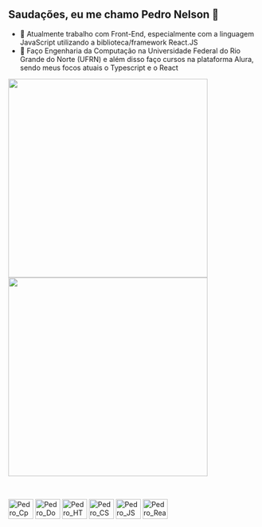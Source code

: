 ## Saudações, eu me chamo Pedro Nelson 👋

- 🔭 Atualmente trabalho com Front-End, especialmente com a linguagem JavaScript utilizando a biblioteca/framework React.JS
- 🌱 Faço Engenharia da Computação na Universidade Federal do Rio Grande do Norte (UFRN) e além disso faço cursos na plataforma Alura, sendo meus focos atuais o Typescript e o React

<div>
  <a href="https://github.com/PedronSol/github-readme-stats">
    <img height="400px" width="400px" align="center" src="https://github-readme-stats.vercel.app/api?username=PedronSol&show_icons=true&theme=merko&hide_title=true&rank_icon=github&include_all_commits=true" />
  </a>
  <a href="https://github.com/PedronSol/github-readme-stats">
    <img height="400px" width="400px" align="center" src="https://github-readme-stats.vercel.app/api/top-langs/?username=PedronSol&theme=merko&langs_count=8&layout=donut" />
  </a>
</div>

##
<div style="display: inline_block"><br/ >
  <img align="center" alt="Pedro_Cpp" height="40" width="50" src="https://cdn.jsdelivr.net/gh/devicons/devicon@latest/icons/cplusplus/cplusplus-original.svg" />
  <img align="center" alt="Pedro_Docker" height="40" width="50" src="https://cdn.jsdelivr.net/gh/devicons/devicon@latest/icons/docker/docker-original.svg" />
  <img align="center" alt="Pedro_HTML" height="40" width="50" src="https://cdn.jsdelivr.net/gh/devicons/devicon@latest/icons/html5/html5-original.svg" />
  <img align="center" alt="Pedro_CSS" height="40" width="50" src="https://cdn.jsdelivr.net/gh/devicons/devicon@latest/icons/css3/css3-original.svg" />
  <img align="center" alt="Pedro_JS" height="40" width="50" src="https://cdn.jsdelivr.net/gh/devicons/devicon@latest/icons/javascript/javascript-original.svg" />
  <img align="center" alt="Pedro_React" height="40" width="50" src="https://cdn.jsdelivr.net/gh/devicons/devicon@latest/icons/react/react-original.svg" />
</div>

